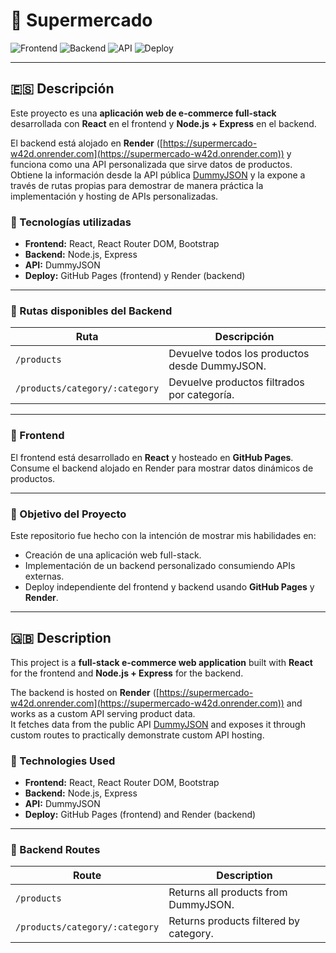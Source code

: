 # 🛒 Supermercado

![Frontend](https://img.shields.io/badge/Frontend-React-blue?style=flat&logo=react)
![Backend](https://img.shields.io/badge/Backend-Node.js-green?style=flat&logo=node.js)
![API](https://img.shields.io/badge/API-DummyJSON-yellow?style=flat)
![Deploy](https://img.shields.io/badge/Deploy-GitHub%20Pages%20%26%20Render-lightgrey?style=flat)

---

## 🇪🇸 Descripción

Este proyecto es una **aplicación web de e-commerce full-stack** desarrollada con **React** en el frontend y **Node.js + Express** en el backend.

El backend está alojado en **Render** ([https://supermercado-w42d.onrender.com](https://supermercado-w42d.onrender.com)) y funciona como una API personalizada que sirve datos de productos.  
Obtiene la información desde la API pública [DummyJSON](https://dummyjson.com/products) y la expone a través de rutas propias para demostrar de manera práctica la implementación y hosting de APIs personalizadas.

### 🔹 Tecnologías utilizadas
- **Frontend:** React, React Router DOM, Bootstrap  
- **Backend:** Node.js, Express  
- **API:** DummyJSON  
- **Deploy:** GitHub Pages (frontend) y Render (backend)

---

### 🔹 Rutas disponibles del Backend

| Ruta                                      | Descripción                                     |
|-------------------------------------------|-------------------------------------------------|
| `/products`                              | Devuelve todos los productos desde DummyJSON. |
| `/products/category/:category`           | Devuelve productos filtrados por categoría.   |

---

### 🔹 Frontend

El frontend está desarrollado en **React** y hosteado en **GitHub Pages**.  
Consume el backend alojado en Render para mostrar datos dinámicos de productos.

---

### 🎯 Objetivo del Proyecto

Este repositorio fue hecho con la intención de mostrar mis habilidades en:
- Creación de una aplicación web full-stack.
- Implementación de un backend personalizado consumiendo APIs externas.
- Deploy independiente del frontend y backend usando **GitHub Pages** y **Render**.

---

## 🇬🇧 Description

This project is a **full-stack e-commerce web application** built with **React** for the frontend and **Node.js + Express** for the backend.

The backend is hosted on **Render** ([https://supermercado-w42d.onrender.com](https://supermercado-w42d.onrender.com)) and works as a custom API serving product data.  
It fetches data from the public API [DummyJSON](https://dummyjson.com/products) and exposes it through custom routes to practically demonstrate custom API hosting.

### 🔹 Technologies Used
- **Frontend:** React, React Router DOM, Bootstrap  
- **Backend:** Node.js, Express  
- **API:** DummyJSON  
- **Deploy:** GitHub Pages (frontend) and Render (backend)

---

### 🔹 Backend Routes

| Route                                    | Description                                     |
|------------------------------------------|-------------------------------------------------|
| `/products`                             | Returns all products from DummyJSON.          |
| `/products/category/:category`          | Returns products filtered by category.        |
